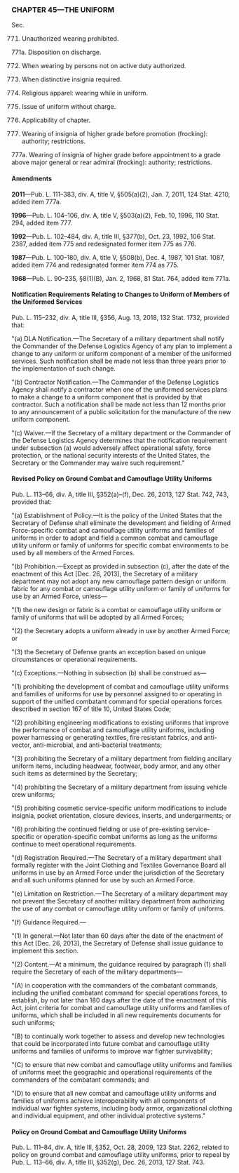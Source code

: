 ### **CHAPTER 45—THE UNIFORM** ###

Sec.

771. Unauthorized wearing prohibited.

771a. Disposition on discharge.

772. When wearing by persons not on active duty authorized.

773. When distinctive insignia required.

774. Religious apparel: wearing while in uniform.

775. Issue of uniform without charge.

776. Applicability of chapter.

777. Wearing of insignia of higher grade before promotion (frocking): authority; restrictions.

777a. Wearing of insignia of higher grade before appointment to a grade above major general or rear admiral (frocking): authority; restrictions.

#### Amendments ####

**2011**—Pub. L. 111–383, div. A, title V, §505(a)(2), Jan. 7, 2011, 124 Stat. 4210, added item 777a.

**1996**—Pub. L. 104–106, div. A, title V, §503(a)(2), Feb. 10, 1996, 110 Stat. 294, added item 777.

**1992**—Pub. L. 102–484, div. A, title III, §377(b), Oct. 23, 1992, 106 Stat. 2387, added item 775 and redesignated former item 775 as 776.

**1987**—Pub. L. 100–180, div. A, title V, §508(b), Dec. 4, 1987, 101 Stat. 1087, added item 774 and redesignated former item 774 as 775.

**1968**—Pub. L. 90–235, §8(1)(B), Jan. 2, 1968, 81 Stat. 764, added item 771a.

#### Notification Requirements Relating to Changes to Uniform of Members of the Uniformed Services ####

Pub. L. 115–232, div. A, title III, §356, Aug. 13, 2018, 132 Stat. 1732, provided that:

"(a) DLA Notification.—The Secretary of a military department shall notify the Commander of the Defense Logistics Agency of any plan to implement a change to any uniform or uniform component of a member of the uniformed services. Such notification shall be made not less than three years prior to the implementation of such change.

"(b) Contractor Notification.—The Commander of the Defense Logistics Agency shall notify a contractor when one of the uniformed services plans to make a change to a uniform component that is provided by that contractor. Such a notification shall be made not less than 12 months prior to any announcement of a public solicitation for the manufacture of the new uniform component.

"(c) Waiver.—If the Secretary of a military department or the Commander of the Defense Logistics Agency determines that the notification requirement under subsection (a) would adversely affect operational safety, force protection, or the national security interests of the United States, the Secretary or the Commander may waive such requirement."

#### Revised Policy on Ground Combat and Camouflage Utility Uniforms ####

Pub. L. 113–66, div. A, title III, §352(a)–(f), Dec. 26, 2013, 127 Stat. 742, 743, provided that:

"(a) Establishment of Policy.—It is the policy of the United States that the Secretary of Defense shall eliminate the development and fielding of Armed Force-specific combat and camouflage utility uniforms and families of uniforms in order to adopt and field a common combat and camouflage utility uniform or family of uniforms for specific combat environments to be used by all members of the Armed Forces.

"(b) Prohibition.—Except as provided in subsection (c), after the date of the enactment of this Act [Dec. 26, 2013], the Secretary of a military department may not adopt any new camouflage pattern design or uniform fabric for any combat or camouflage utility uniform or family of uniforms for use by an Armed Force, unless—

"(1) the new design or fabric is a combat or camouflage utility uniform or family of uniforms that will be adopted by all Armed Forces;

"(2) the Secretary adopts a uniform already in use by another Armed Force; or

"(3) the Secretary of Defense grants an exception based on unique circumstances or operational requirements.

"(c) Exceptions.—Nothing in subsection (b) shall be construed as—

"(1) prohibiting the development of combat and camouflage utility uniforms and families of uniforms for use by personnel assigned to or operating in support of the unified combatant command for special operations forces described in section 167 of title 10, United States Code;

"(2) prohibiting engineering modifications to existing uniforms that improve the performance of combat and camouflage utility uniforms, including power harnessing or generating textiles, fire resistant fabrics, and anti-vector, anti-microbial, and anti-bacterial treatments;

"(3) prohibiting the Secretary of a military department from fielding ancillary uniform items, including headwear, footwear, body armor, and any other such items as determined by the Secretary;

"(4) prohibiting the Secretary of a military department from issuing vehicle crew uniforms;

"(5) prohibiting cosmetic service-specific uniform modifications to include insignia, pocket orientation, closure devices, inserts, and undergarments; or

"(6) prohibiting the continued fielding or use of pre-existing service-specific or operation-specific combat uniforms as long as the uniforms continue to meet operational requirements.

"(d) Registration Required.—The Secretary of a military department shall formally register with the Joint Clothing and Textiles Governance Board all uniforms in use by an Armed Force under the jurisdiction of the Secretary and all such uniforms planned for use by such an Armed Force.

"(e) Limitation on Restriction.—The Secretary of a military department may not prevent the Secretary of another military department from authorizing the use of any combat or camouflage utility uniform or family of uniforms.

"(f) Guidance Required.—

"(1) In general.—Not later than 60 days after the date of the enactment of this Act [Dec. 26, 2013], the Secretary of Defense shall issue guidance to implement this section.

"(2) Content.—At a minimum, the guidance required by paragraph (1) shall require the Secretary of each of the military departments—

"(A) in cooperation with the commanders of the combatant commands, including the unified combatant command for special operations forces, to establish, by not later than 180 days after the date of the enactment of this Act, joint criteria for combat and camouflage utility uniforms and families of uniforms, which shall be included in all new requirements documents for such uniforms;

"(B) to continually work together to assess and develop new technologies that could be incorporated into future combat and camouflage utility uniforms and families of uniforms to improve war fighter survivability;

"(C) to ensure that new combat and camouflage utility uniforms and families of uniforms meet the geographic and operational requirements of the commanders of the combatant commands; and

"(D) to ensure that all new combat and camouflage utility uniforms and families of uniforms achieve interoperability with all components of individual war fighter systems, including body armor, organizational clothing and individual equipment, and other individual protective systems."

#### Policy on Ground Combat and Camouflage Utility Uniforms ####

Pub. L. 111–84, div. A, title III, §352, Oct. 28, 2009, 123 Stat. 2262, related to policy on ground combat and camouflage utility uniforms, prior to repeal by Pub. L. 113–66, div. A, title III, §352(g), Dec. 26, 2013, 127 Stat. 743.